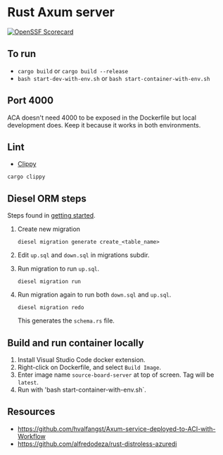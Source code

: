 # Rust Axum server

[![OpenSSF Scorecard](https://api.scorecard.dev/projects/github.com/dfberry/rust-axum-server/badge)](https://scorecard.dev/viewer/?uri=github.com/dfberry/rust-axum-server)

## To run

* `cargo build` or `cargo build --release`
* `bash start-dev-with-env.sh` or `bash start-container-with-env.sh`

## Port 4000

ACA doesn't need 4000 to be exposed in the Dockerfile but local development does. Keep it because it works in both environments.

## Lint

* [Clippy](https://github.com/rust-lang/rust-clippy)

```shell
cargo clippy
```

## Diesel ORM steps

Steps found in [getting started](https://diesel.rs/guides/getting-started.html).

1. Create new migration

    ```shell
    diesel migration generate create_<table_name>
    ```

2. Edit `up.sql` and `down.sql` in migrations subdir.

3. Run migration to run `up.sql`.

    ```shell
    diesel migration run
    ```

4. Run migration again to run both `down.sql` and `up.sql`.

    ```shell
    diesel migration redo
    ```

    This generates the `schema.rs` file. 

## Build and run container locally

1. Install Visual Studio Code docker extension.
2. Right-click on Dockerfile, and select `Build Image`.
3. Enter image name `source-board-server` at top of screen. Tag will be `latest`.
4. Run with 'bash start-container-with-env.sh`.

## Resources

* https://github.com/hvalfangst/Axum-service-deployed-to-ACI-with-Workflow
* https://github.com/alfredodeza/rust-distroless-azuredi
